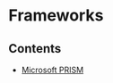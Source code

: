 # Frameworks

## Contents

- [Microsoft PRISM](/Handbook/Coding/Development%20Models/Code%20Composition/Composite%20Applications/Frameworks/Microsoft%20PRISM)
